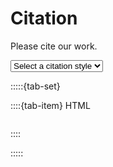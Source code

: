 # Citation

Please cite our work.

<div>
  <select id="citation-style-dropdown" onchange="fetchAPI()">
    <option value="" disabled selected>Select a citation style</option>
    <!-- Options will be dynamically loaded here -->
  </select>
</div>


<ul id="project-citations-rendered">
    <!-- Rendered API responses will be displayed here -->
</ul>


:::::{tab-set}

::::{tab-item} HTML

<div class="highlight">
    <pre><div id="project-citations-raw-html"><!-- Raw API responses will be displayed here --></div></pre>
</div>
::::


:::::








